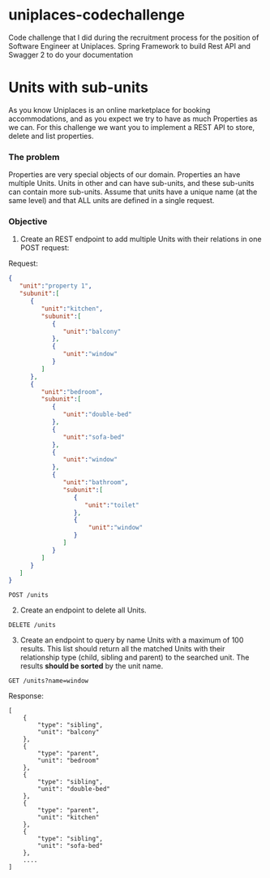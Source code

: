 # uniplaces-codechallenge

Code challenge that I did during the recruitment process for the position of Software Engineer at Uniplaces.
Spring Framework to build Rest API and Swagger 2 to do your documentation


# Units with sub-units

As you know Uniplaces is an online marketplace for booking accommodations, 
and as you expect we try to have as much Properties as we can.
For this challenge we want you to implement a REST API to store, delete and list properties.

### The problem
Properties are very special objects of our domain. Properties an have multiple Units.
Units in other and can have sub-units, and these sub-units can contain more sub-units.
Assume that units have a unique name (at the same level) and that ALL units are defined in a single request.

### Objective

1) Create an REST endpoint to add multiple Units with their relations in one POST request:

Request:

```json
{
   "unit":"property 1",
   "subunit":[
      {
         "unit":"kitchen",
         "subunit":[
            {
               "unit":"balcony"
            },
            {
               "unit":"window"
            }
         ]
      },
      {
         "unit":"bedroom",
         "subunit":[
            {
               "unit":"double-bed"
            },
            {
               "unit":"sofa-bed"
            },
            {
               "unit":"window"
            },
            {
               "unit":"bathroom",
               "subunit":[
                  {
                     "unit":"toilet"
                  },
                  {
                      "unit":"window"
                  }
               ]
            }
         ]
      }
   ]
}
```

`POST /units`

2) Create an endpoint to delete all Units.

`DELETE /units`

3) Create an endpoint to query by name Units with a maximum of 100 results.
This list should return all the matched Units with their relationship type (child, sibling and parent) to the searched unit.
The results **should be sorted** by the unit name.

`GET /units?name=window`

Response: 


```
[
    {
        "type": "sibling",
        "unit": "balcony"
    },
    {
        "type": "parent",
        "unit": "bedroom"
    },
    {
        "type": "sibling",
        "unit": "double-bed"
    },
    {
        "type": "parent",
        "unit": "kitchen"
    },
    {
        "type": "sibling",
        "unit": "sofa-bed"
    },
    ....
]
```
